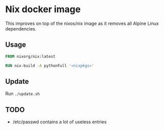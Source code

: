 # Nix docker image

This improves on top of the nixos/nix image as it removes all Alpine Linux
dependencies.

## Usage

```Dockerfile
FROM nixorg/nix:latest

RUN nix-build -A pythonFull '<nixpkgs>'
```

## Update

Run `./update.sh`

## TODO

* /etc/passwd contains a lot of useless entries
